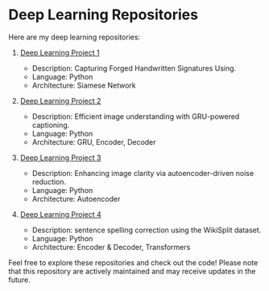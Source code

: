 # Deep Learning Repositories

Here are my deep learning repositories:

1. [Deep Learning Project 1](https://github.com/assemihab/Arabic-Signature-Verification-Siamese-netowrk)

   - Description: Capturing Forged Handwritten Signatures Using.
   - Language: Python
   - Architecture: Siamese Network

2. [Deep Learning Project 2](https://github.com/assemihab/ImgCaptioning)

   - Description: Efficient image understanding with GRU-powered captioning.
   - Language: Python
   - Architecture: GRU, Encoder, Decoder

3. [Deep Learning Project 3](https://github.com/assemihab/ImageDenoise)

   - Description: Enhancing image clarity via autoencoder-driven noise reduction.
   - Language: Python
   - Architecture: Autoencoder

4. [Deep Learning Project 4](https://github.com/assemihab/spellingCorrection)
   - Description: sentence spelling correction using the WikiSplit dataset.
   - Language: Python
   - Architecture: Encoder & Decoder, Transformers

Feel free to explore these repositories and check out the code! Please note that this repository are actively maintained and may receive updates in the future.
